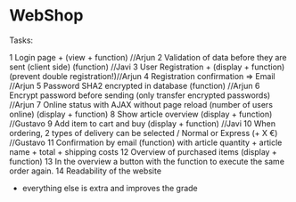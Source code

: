 # WebShop

Tasks:


1	Login page + (view + function) //Arjun
2	Validation of data before they are sent (client side) (function) //Javi
3	User Registration + (display + function) (prevent double registration!)//Arjun
4	Registration confirmation => Email //Arjun
5	Password SHA2 encrypted in database (function) //Arjun
6	Encrypt password before sending (only transfer encrypted passwords) //Arjun
7	Online status with AJAX without page reload (number of users online) (display + function) 
8	Show article overview (display + function) //Gustavo
9	Add item to cart and buy (display + function) //Javi
10	When ordering, 2 types of delivery can be selected / Normal or Express (+ X €) //Gustavo
11	Confirmation by email (function) with article quantity + article name + total + shipping costs 
12	Overview of purchased items (display + function)
13	 In the overview a button with the function to execute the same order again.
14	Readability of the website
+ everything else is extra and improves the grade
